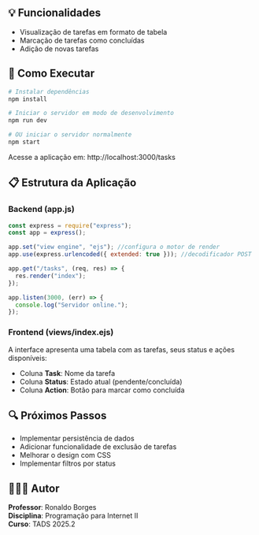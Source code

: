 ## 💡 Funcionalidades

- Visualização de tarefas em formato de tabela
- Marcação de tarefas como concluídas
- Adição de novas tarefas

## 🚀 Como Executar

```bash
# Instalar dependências
npm install

# Iniciar o servidor em modo de desenvolvimento
npm run dev

# OU iniciar o servidor normalmente
npm start
```

Acesse a aplicação em: http://localhost:3000/tasks

## 📋 Estrutura da Aplicação

### Backend (app.js)

```javascript
const express = require("express");
const app = express();

app.set("view engine", "ejs"); //configura o motor de render
app.use(express.urlencoded({ extended: true })); //decodificador POST

app.get("/tasks", (req, res) => {
  res.render("index");
});

app.listen(3000, (err) => {
  console.log("Servidor online.");
});
```

### Frontend (views/index.ejs)

A interface apresenta uma tabela com as tarefas, seus status e ações disponíveis:

- Coluna **Task**: Nome da tarefa
- Coluna **Status**: Estado atual (pendente/concluída)
- Coluna **Action**: Botão para marcar como concluída

## 🔍 Próximos Passos

- Implementar persistência de dados
- Adicionar funcionalidade de exclusão de tarefas
- Melhorar o design com CSS
- Implementar filtros por status

## 👨🏽‍🏫 Autor

**Professor**: Ronaldo Borges  
**Disciplina**: Programação para Internet II  
**Curso**: TADS 2025.2
